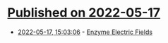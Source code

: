 # [Published on 2022-05-17](index.md)

* [2022-05-17, 15:03:06](https://news.ycombinator.com/item?id=31411747) - [Enzyme Electric Fields](https://www.science.org/content/blog-post/enzyme-electric-fields)
